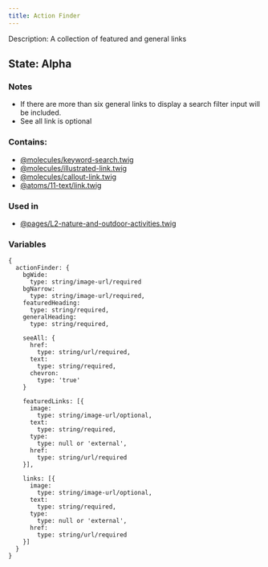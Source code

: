 ```yaml
--- 
title: Action Finder
--- 
```

Description: A collection of featured and general links

## State: Alpha 
### Notes 
- If there are more than six general links to display a search filter input will be included.
- See all link is optional

### Contains: 
- [@molecules/keyword-search.twig](?p=molecules-keyword-search) 
- [@molecules/illustrated-link.twig](?p=molecules-illustrated-link) 
- [@molecules/callout-link.twig](?p=molecules-callout-link) 
- [@atoms/11-text/link.twig](?p=atoms-link) 

### Used in 
- [@pages/L2-nature-and-outdoor-activities.twig](?p=pages-L2-nature-and-outdoor-activities) 

### Variables 
~~~ 
{
  actionFinder: {
    bgWide:
      type: string/image-url/required
    bgNarrow:
      type: string/image-url/required,
    featuredHeading:
      type: string/required,
    generalHeading:
      type: string/required,

    seeAll: {
      href: 
        type: string/url/required,
      text: 
        type: string/required,
      chevron:  
        type: 'true'
    }

    featuredLinks: [{
      image: 
        type: string/image-url/optional,
      text: 
        type: string/required,
      type: 
        type: null or 'external',
      href:  
        type: string/url/required
    }],

    links: [{
      image: 
        type: string/image-url/optional,
      text: 
        type: string/required,
      type: 
        type: null or 'external',
      href:  
        type: string/url/required
    }]
  }
}
~~~ 
